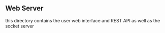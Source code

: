 ## Web Server
this directory contains the user web interface and REST API as well as the socket server
